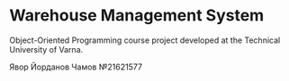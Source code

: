 # Warehouse Management System
Object-Oriented Programming course project developed at the Technical University of Varna.

Явор Йорданов Чамов №21621577
